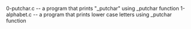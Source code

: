 0-putchar.c -- a program that prints "_putchar" using _putchar function
1-alphabet.c -- a program that prints lower case letters using _putchar function
